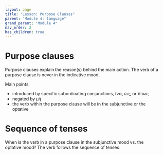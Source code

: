 ```yaml
---
layout: page
title: "Lesson: Purpose Clauses"
parent: "Module 4: language"
grand_parent: "Module 4"
nav_order: 2
has_children: true
---
```


# Purpose clauses

Purpose clauses explain the reason(s) behind the main action. The verb of a purpose clause is never in the indicative mood.

Main points: 
- introduced by specific subordinating conjunctions, ἵνα, ὡς, or ὅπως
- negated by μή 
- the verb within the purpose clause will be in the subjunctive or the optative

# Sequence of tenses

When is the verb in a purpose clause in the subjunctive mood vs. the optative mood? The verb follows the sequence of tenses:

